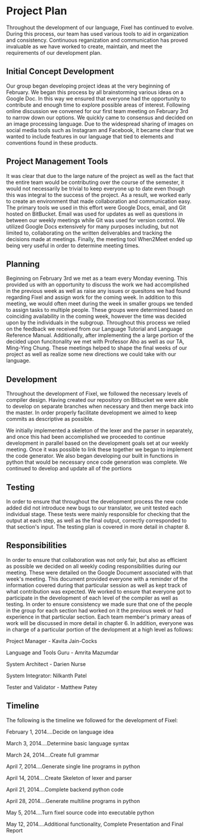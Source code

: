 # Project Plan
Throughout the development of our language, Fixel has continued to evolve.  During this process, our team has used various tools to aid in organization and consistency.   Continuous reganization and communication has proved invaluable as we have worked to create, maintain, and meet the requirements of our development plan.

## Initial Concept Development
Our group began developing project ideas at the very beginning of February.  We began this process by all brainstorming various ideas on a Google Doc.  In this way we ensured that everyone had the opportunity to contribute and enough time to explore possible areas of interest.  Following online discussion we convened for our first team meeting on February 3rd to narrow down our options.  We quickly came to consensus  and decided on an image processing language.  Due to the widespread sharing of images on social media tools such as Instagram and Facebook, it became clear that we wanted to include features in our language that tied to elements and conventions found in these products.

## Project Management Tools
It was clear that due to the large nature of the project as well as the fact that the entire team would be contributing over the course of the semester, it would not necessarily be trivial to keep everyone up to date even though this was integral to the success of the project.  As a result, we worked early to create an environment that made collaboration and communication easy.  The primary tools we used in this effort were Google Docs, email, and Git hosted on BitBucket.  Email was used for updates as well as questions in between our weekly meetings while Git was used for version control.  We utilized Google Docs extensively for many purposes including, but not limited to, collaborating on the written deliverables and tracking the decisions made at meetings.  Finally, the meeting tool When2Meet ended up being very useful in order to determine meeting times.

## Planning
Beginning on February 3rd we met as a team every Monday evening.  This provided us with an opportunity to discuss the work we had accomplished in the previous week as well as raise any issues or quesitons we had found regarding Fixel and assign work for the coming week.  In addition to this meeting, we would often meet during the week in smaller groups we tended to assign tasks to multiple people.  These groups were determined based on coinciding availability in the coming week, however the time was decided upon by the individuals in the subgroup.  Throughout this process we relied on the feedback we received from our Language Tutorial and Language Reference Manual.  Additionally, after implementing the a large portion of the decided upon funcitonality we met with Professor Aho as well as our TA, Ming-Ying Chung.  These meetings helped to shape the final weeks of our project as well as realize some new directions we could take with our language.

## Development
Throughout the development of Fixel, we followed the necessary levels of compiler design.  Having created our repository on Bitbucket we were able to develop on separate branches when necessary and then merge back into the master. In order properly facilitate development we aimed to keep commits as descriptive as possible.

We initially implemented a skeleton of the lexer and the parser in separately, and once this had been accomplished we proceeded to continue development in parallel based on the development goals set at our weekly meeting.  Once it was possible to link these together we began to implement the code generator.  We also began developing our built in functions in python that would be necessary once code generation was complete.  We continued to develop and update all of the portions 

## Testing
In order to ensure that throughout the development process the new code added did not introduce new bugs to our translator, we unit tested each individual stage.  These tests were mainly responsible for checking that the output at each step, as well as the final output, correctly corresponded to that section's input.  The testing plan is covered in more detail in chapter 8.

## Responsibilities
In order to ensure that collaboration was not only fair, but also as efficient as possible we decided on all weekly coding responsibilities during our meeting.  These were detailed on the Google Document associated with that week's meeting.  This document provided everyone with a reminder of the information covered during that particular session as well as kept track of what contribution was expected.  We worked to ensure that everyone got to participate in the development of each level of the compiler as well as testing.  In order to ensure consistency we made sure that one of the people in the group for each section had worked on it the previous week or had experience in that particular section. Each team member's primary areas of work will be discussed in more detail in chapter 6.  In addition, everyone was in charge of a particular portion of the devlopment at a high level as follows:

Project Manager - Kavita Jain-Cocks

Language and Tools Guru - Amrita Mazumdar

System Architect - Darien Nurse

System Integrator: Nilkanth Patel

Tester and Validator - Matthew Patey

## Timeline
The following is the timeline we followed for the development of Fixel:

February 1, 2014....Decide on language idea

March 3, 2014....Determine basic language syntax

March 24, 2014....Create full grammar

April 7, 2014....Generate single line programs in python

April 14, 2014....Create Skeleton of lexer and parser

April 21, 2014....Complete backend python code

April 28, 2014....Generate multiline programs in python

May 5, 2014....Turn fixel source code into executable python

May 12, 2014....Additional functionality, Complete Presentation and Final Report

